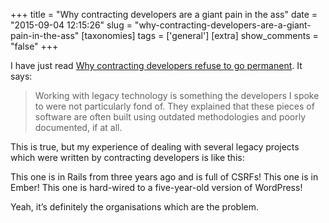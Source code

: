 +++
title = "Why contracting developers are a giant pain in the ass"
date = "2015-09-04 12:15:26"
slug = "why-contracting-developers-are-a-giant-pain-in-the-ass"
[taxonomies]
tags = ['general']
[extra]
show_comments = "false"
+++

I have just read [Why contracting developers refuse to go permanent](http://methodsdigital.co.uk/why-contracting-developers-refuse-to-go-permanent/). It says:

> Working with legacy technology is something the developers I spoke to were not particularly fond of. They explained that these pieces of software are often built using outdated methodologies and poorly documented, if at all.

This is true, but my experience of dealing with several legacy projects which were written by contracting developers is like this:

This one is in Rails from three years ago and is full of CSRFs! This one is in Ember! This one is hard-wired to a five-year-old version of WordPress!

Yeah, it’s definitely the organisations which are the problem.

